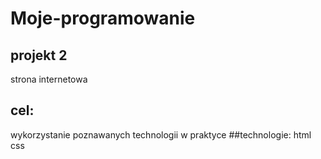 # Moje-programowanie
## projekt 2 
strona internetowa
## cel: 
wykorzystanie poznawanych technologii w praktyce
##technologie:
html
css
